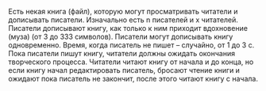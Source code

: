 Есть некая книга (файл), которую могут просматривать
читатели и дописывать писатели. Изначально есть n писателей и x читателей.
Писатели дописывают книгу, как только к ним приходит
вдохновение (муза) (от 3 до 333 символов). Писатели могут
дописывать книгу одновременно. Время, когда писатель не
пишет – случайно, от 1 до 3 с. Пока писатели пишут книгу,
читатели должны ожидать окончания творческого процесса.
Читатели читают книгу от начала и до конца, но если
книгу начал редактировать писатель, бросают чтение книги
и ожидают пока писатель не закончит, после этого читают
книгу с начала.
